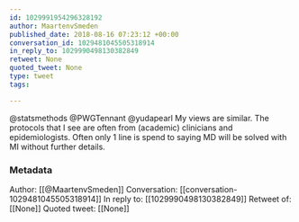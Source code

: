 ```yaml
---
id: 1029991954296328192
author: MaartenvSmeden
published_date: 2018-08-16 07:23:12 +00:00
conversation_id: 1029481045505318914
in_reply_to: 1029990498130382849
retweet: None
quoted_tweet: None
type: tweet
tags:

---
```


@statsmethods @PWGTennant @yudapearl My views are similar. The protocols that I see are often from (academic) clinicians and epidemiologists. Often only 1 line is spend to saying MD will be solved with MI without further details.

### Metadata

Author: [[@MaartenvSmeden]]
Conversation: [[conversation-1029481045505318914]]
In reply to: [[1029990498130382849]]
Retweet of: [[None]]
Quoted tweet: [[None]]
